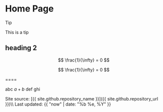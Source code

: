 # Home Page

> [!TIP]
> This is a tip

## heading 2
$$
\frac{1}{\infty} = 0
$$

$$
\frac{1}{\infty} = 0
$$

====

abc $a + b$ def ghi

<div markdown="1" class="footer border-top border-gray-light mt-5 pt-3 text-right text-gray">
Site source: [{{ site.github.repository_name }}]({{ site.github.repository_url }})\\
Last updated: {{ "now" | date: "%b %e, %Y" }}
</div>
